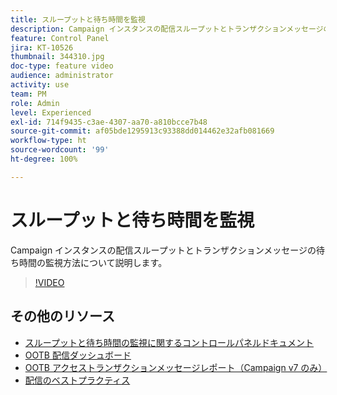 ```yaml
---
title: スループットと待ち時間を監視
description: Campaign インスタンスの配信スループットとトランザクションメッセージの待ち時間の監視方法について説明します。
feature: Control Panel
jira: KT-10526
thumbnail: 344310.jpg
doc-type: feature video
audience: administrator
activity: use
team: PM
role: Admin
level: Experienced
exl-id: 714f9435-c3ae-4307-aa70-a810bcce7b48
source-git-commit: af05bde1295913c93388dd014462e32afb081669
workflow-type: ht
source-wordcount: '99'
ht-degree: 100%

---
```


# スループットと待ち時間を監視

Campaign インスタンスの配信スループットとトランザクションメッセージの待ち時間の監視方法について説明します。

>[!VIDEO](https://video.tv.adobe.com/v/344310/?quality=12&learn=0n)

## その他のリソース

* [スループットと待ち時間の監視に関するコントロールパネルドキュメント](https://experienceleague.adobe.com/docs/control-panel/using/performance-monitoring/thoughputs-latencies.html?lang=ja#)
* [OOTB 配信ダッシュボード](https://experienceleague.adobe.com/docs/campaign-classic/using/sending-messages/monitoring-deliveries/delivery-dashboard.html?lang=ja)
* [OOTB アクセストランザクションメッセージレポート（Campaign v7 のみ）](https://experienceleague.adobe.com/docs/campaign-classic/using/transactional-messaging/reports/about-transactional-messaging-reports.html?lang=ja)
* [配信のベストプラクティス](https://experienceleague.adobe.com/docs/campaign-standard/using/communication-channels/delivery-bestpractices/delivery-best-practices.html?lang=ja)

